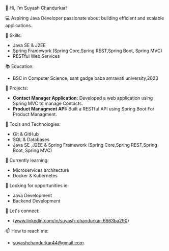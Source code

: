 👋 Hi, I'm Suyash Chandurkar!

💻 Aspiring Java Developer passionate about building efficient and scalable applications.

🌟 Skills:
- Java SE & J2EE
- Spring Framework (Spring Core,Spring REST,Spring Boot, Spring MVC)
- RESTful Web Services

📚 Education:
- BSC in Computer Science, sant gadge baba amravati university,2023

🚀 Projects:
- **Contact Manager Application:** Developed a web application using Spring MVC to manage Contacts.
- **Product Managment API:** Built a RESTful API using Spring Boot For Product Managment.

🔧 Tools and Technologies:
- Git & GitHub
- SQL & Databases
- Java SE ,J2EE & Spring Framework (Spring Core,Spring REST,Spring Boot, Spring MVC)

🌱 Currently learning:
- Microservices architecture
- Docker & Kubernetes

💼 Looking for opportunities in:
- Java Development
- Backend Development

🔗 Let's connect:
- (www.linkedin.com/in/suyash-chandurkar-6663ba290)

📫 How to reach me:
- suyashchandurkar44@gmail.com
